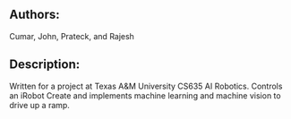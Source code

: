 Authors:
--------
Cumar, John, Prateck, and Rajesh

Description:
------------
Written for a project at Texas A&M University CS635 AI Robotics. Controls an iRobot Create and implements machine learning and machine vision to drive up a ramp.
